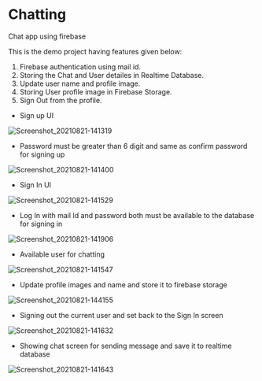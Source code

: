 # Chatting
Chat app using firebase

This is the demo project having features given below:
1. Firebase authentication using mail id.
2. Storing the Chat and User detailes in Realtime Database.
3. Update user name and profile image.
4. Storing User profile image in Firebase Storage.
5. Sign Out from the profile.

- Sign up UI

![Screenshot_20210821-141319](https://user-images.githubusercontent.com/85156549/130316491-cc623727-2164-4408-a7e3-9d1c268e2da4.jpg)

- Password must be greater than 6 digit and same as confirm password for signing up 

![Screenshot_20210821-141400](https://user-images.githubusercontent.com/85156549/130316492-eb0d43a6-4424-4bda-865c-635b6c3cbda2.jpg)

- Sign In UI

![Screenshot_20210821-141529](https://user-images.githubusercontent.com/85156549/130316493-b66730a0-0bfb-4c84-8a5b-15de239530fb.jpg)

- Log In with mail Id and password both must be available to the database for signing in

![Screenshot_20210821-141906](https://user-images.githubusercontent.com/85156549/130316498-9f6630da-bc03-4cbc-8e16-1f22002d4d78.jpg)

- Available user for chatting

![Screenshot_20210821-141547](https://user-images.githubusercontent.com/85156549/130316494-5a176cc1-a9fe-490c-b31a-8a27ea7f763d.jpg)

- Update profile images and name and store it to firebase storage

![Screenshot_20210821-144155](https://user-images.githubusercontent.com/85156549/130317180-764cb59a-470b-4405-b999-8efa511be018.jpg)

- Signing out the current user and set back to the Sign In screen

![Screenshot_20210821-141632](https://user-images.githubusercontent.com/85156549/130316496-542e07d1-13d4-4f9a-9318-e62f4602b43e.jpg)

- Showing chat screen for sending message and save it to realtime database

![Screenshot_20210821-141643](https://user-images.githubusercontent.com/85156549/130316497-e34c8be0-c4eb-4f00-a85e-b16ecdaf1a37.jpg)
